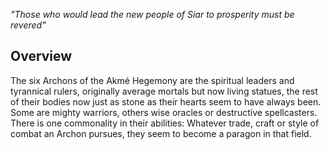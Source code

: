 *"Those who would lead the new people of Siar to prosperity must be revered"*
## Overview
The six Archons of the Akmé Hegemony are the spiritual leaders and tyrannical rulers, originally average mortals but now living statues, the rest of their bodies now just as stone as their hearts seem to have always been. Some are mighty warriors, others wise oracles or destructive spellcasters. There is one commonality in their abilities: Whatever trade, craft or style of combat an Archon pursues, they seem to become a paragon in that field.